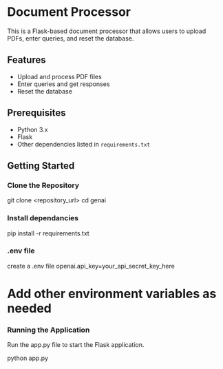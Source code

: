 # Document Processor

This is a Flask-based document processor that allows users to upload PDFs, enter queries, and reset the database.

## Features

- Upload and process PDF files
- Enter queries and get responses
- Reset the database

## Prerequisites

- Python 3.x
- Flask
- Other dependencies listed in `requirements.txt`

## Getting Started

### Clone the Repository


git clone <repository_url>
cd genai

### Install dependancies 


pip install -r requirements.txt
### .env file
create a .env file
openai.api_key=your_api_secret_key_here
# Add other environment variables as needed
### Running the Application
Run the app.py file to start the Flask application.


python app.py

